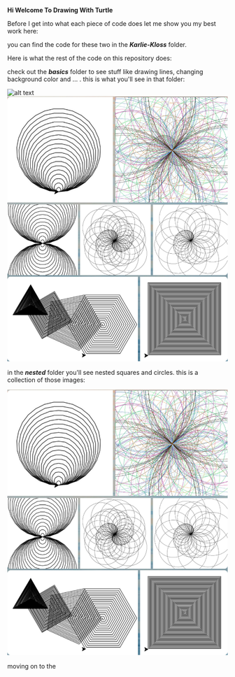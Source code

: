 <b>Hi Welcome To Drawing With Turtle</b>

Before I get into what each piece of code does let me show you my best work here:


you can find the code for these two in the <b>_Karlie-Kloss_</b> folder.

Here is what the rest of the code on this repository does:

check out the <b>_basics_</b> folder to see stuff like drawing lines, changing background color and ... .
this is what you'll see in that folder:

![alt text](./basics.png?raw=true=100x20)
<img src="./nested.png?raw=true" height="30%">

in the <b>_nested_</b> folder you'll see nested squares and circles.
this is a collection of those images:

![alt text](./nested.png?raw=true)

moving on to the
